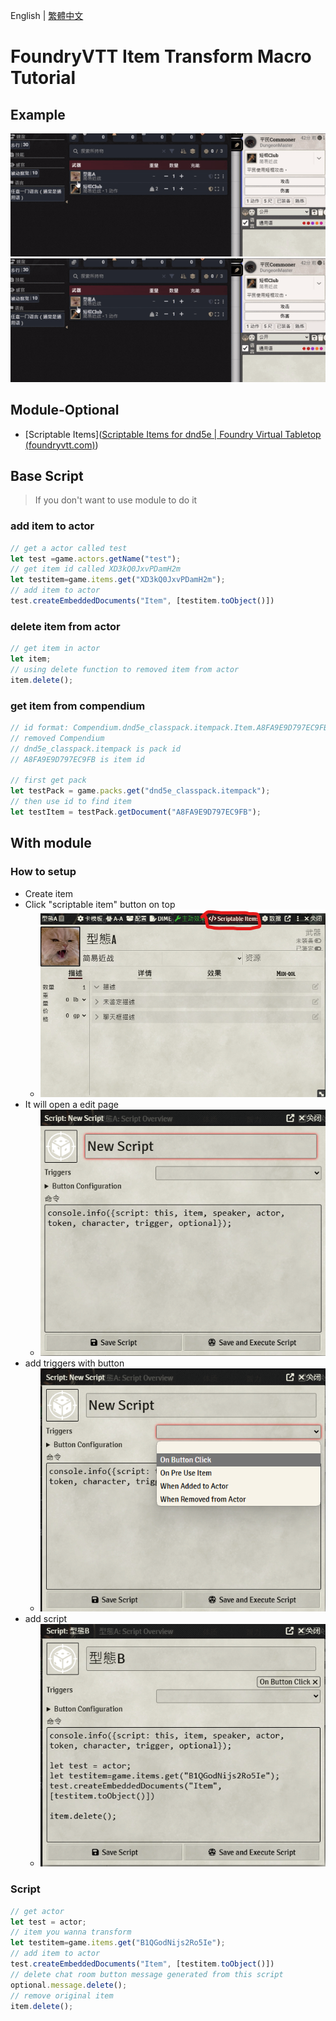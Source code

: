 English | [繁體中文](README_TCH.md)

# FoundryVTT Item Transform Macro Tutorial

## Example

![example](img/example.gif)
![exmple2](img/example2.gif)

## Module-Optional

* [Scriptable Items]([Scriptable Items for dnd5e | Foundry Virtual Tabletop (foundryvtt.com)](https://foundryvtt.com/packages/scriptable-items))

## Base Script

> If you don't want to use module to do it

### add item to actor

```js
// get a actor called test
let test =game.actors.getName("test");
// get item id called XD3kQ0JxvPDamH2m
let testitem=game.items.get("XD3kQ0JxvPDamH2m");
// add item to actor
test.createEmbeddedDocuments("Item", [testitem.toObject()])
```

### delete item from actor

```js
// get item in actor
let item;
// using delete function to removed item from actor
item.delete();
```

### get item from compendium
```js
// id format: Compendium.dnd5e_classpack.itempack.Item.A8FA9E9D797EC9FB
// removed Compendium
// dnd5e_classpack.itempack is pack id
// A8FA9E9D797EC9FB is item id

// first get pack
let testPack = game.packs.get("dnd5e_classpack.itempack");
// then use id to find item
let testItem = testPack.getDocument("A8FA9E9D797EC9FB");
```

## With module
### How to setup

* Create item
* Click "scriptable item" button on top
  * ![script_item](img/script_item.png)
* It will open a edit page
  * ![edit](img/edit.png)
* add triggers with button
  * ![button](img/button.png)
* add script
  * ![add_script](img/add_script.png)

### Script

```js
// get actor
let test = actor;
// item you wanna transform
let testitem=game.items.get("B1QGodNijs2Ro5Ie");
// add item to actor
test.createEmbeddedDocuments("Item", [testitem.toObject()])
// delete chat room button message generated from this script
optional.message.delete();
// remove original item
item.delete();
```

